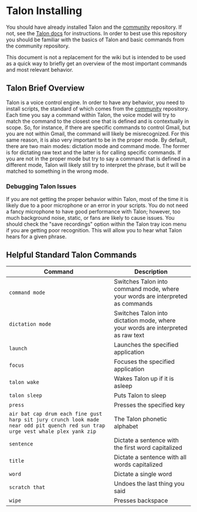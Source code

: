 # Talon Installing

You should have already installed Talon and the [community](https://github.com/talonhub/community/) repository. If not, see the [Talon docs](https://talonvoice.com/docs/) for instructions. In order to best use this repository you should be familiar with the basics of Talon and basic commands from the community repository.

This document is not a replacement for the wiki but is intended to be used as a quick way to briefly get an overview of the most important commands and most relevant behavior.

## Talon Brief Overview

Talon is a voice control engine. In order to have any behavior, you need to install scripts, the standard of which comes from the [community](https://github.com/talonhub/community/) repository. Each time you say a command within Talon, the voice model will try to match the command to the closest one that is defined and is contextually in scope. So, for instance, if there are specific commands to control Gmail, but you are not within Gmail, the command will likely be misrecognized. For this same reason, it is also very important to be in the proper mode. By default, there are two main modes: dictation mode and command mode. The former is for dictating raw text and the latter is for calling specific commands. If you are not in the proper mode but try to say a command that is defined in a different mode, Talon will likely still try to interpret the phrase, but it will be matched to something in the wrong mode.

### Debugging Talon Issues

If you are not getting the proper behavior within Talon, most of the time it is likely due to a poor microphone or an error in your scripts. You do not need a fancy microphone to have good performance with Talon; however, too much background noise, static, or fans are likely to cause issues. You should check the "save recordings" option within the Talon tray icon menu if you are getting poor recognition. This will allow you to hear what Talon hears for a given phrase.

## Helpful Standard Talon Commands

| Command | Description |
|---------|-------------|
| `command mode` | Switches Talon into command mode, where your words are interpreted as commands |
| `dictation mode` | Switches Talon into dictation mode, where your words are interpreted as raw text |
| `launch` | Launches the specified application |
| `focus` | Focuses the specified application |
| `talon wake` | Wakes Talon up if it is asleep |
| `talon sleep` | Puts Talon to sleep |
| `press` | Presses the specified key |
| `air bat cap drum each fine gust harp sit jury crunch look made near odd pit quench red sun trap urge vest whale plex yank zip` | The Talon phonetic alphabet |
| `sentence` | Dictate a sentence with the first word capitalized |
| `title` | Dictate a sentence with all words capitalized |
| `word` | Dictate a single word |
| `scratch that` | Undoes the last thing you said |
| `wipe` | Presses backspace |
